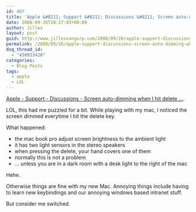 ```yaml
---
id: 487
title: 'Apple &#8211; Support &#8211; Discussions &#8211; Screen auto-dimming when I hit delete &#8230;'
date: 2008-09-26T20:27:03+00:00
author: Jilles
layout: post
guid: http://www.jillesvangurp.com/2008/09/26/apple-support-discussions-screen-auto-dimming-when-i-hit-delete/
permalink: /2008/09/26/apple-support-discussions-screen-auto-dimming-when-i-hit-delete/
dsq_thread_id:
  - "430933428"
categories:
  - Blog Posts
tags:
  - apple
  - LOL
---
```

[Apple - Support - Discussions - Screen auto-dimming when I hit delete ...](http://discussions.apple.com/thread.jspa?threadID=1714231&amp;tstart=0).

LOL, this had me puzzled for a bit. While playing with my mac, I noticed the screen dimmed everytime I hit the delete key.

What happened:

- the mac book pro adjust screen brightness to the ambient light
- it has two light sensors in the stereo speakers
- when pressing the delete, your hand covers one of them
- normally this is not a problem
- ... unless you are in a dark room with a desk light to the right of the mac

Hehe.

Otherwise things are fine with my new Mac. Annoying things include having to learn new keybindings and our annoying windows based intranet stuff.

But consider me switched.